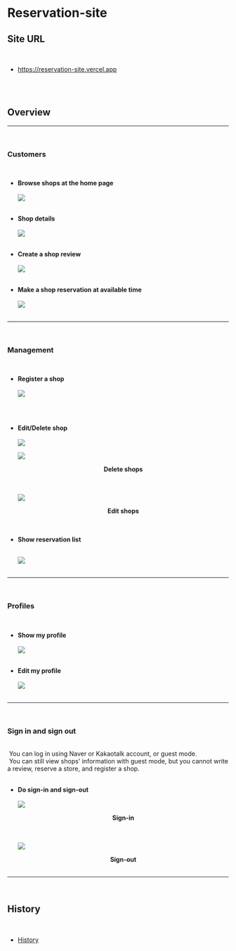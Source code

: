 # Reservation-site

## Site URL

<br>

- https://reservation-site.vercel.app

<br><br>

## Overview

---

<br>

### **Customers**

<br>

- <b>Browse shops at the home page</b>
  <br><br>
  ![](/public/1-browse-shops.PNG)
  <br><br>

- <b>Shop details</b>
  <br><br>
  ![](/public/2-shop-details.PNG)
  <br><br>

- <b>Create a shop review</b>
  <br><br>
  ![](/public/3-write-review.PNG)
  <br><br>

- <b>Make a shop reservation at available time</b>
  <br><br>
  ![](/public/4-reservate-shop.PNG)
  <br><br>

---

<br>

### **Management**

<br>

- <b>Register a shop</b>
  <br><br>
  ![](/public/5-register-shop.png)

  <br><br>

- <b>Edit/Delete shop</b>
  <br><br>
  ![](/public/6-shop-delete-edit.png)

  ![](/public/6-1-shop-delete.png)
  <div align="center"><b>Delete shops</b></div>
  <br><br>

  ![](/public/6-2-shop-edit.png)
  <div align="center"><b>Edit shops</b></div>
  <br><br>

- <b>Show reservation list</b>
  <br><br>

  ![](/public/7-reservation-list.png)
  <br><br>

---

<br>

### **Profiles**

<br>

- <b>Show my profile</b>
  <br><br>
  ![](/public/8-show-my-profile.png)
  <br><br>

- <b>Edit my profile</b>
  <br><br>
  ![](/public/9-edit-my-profile.png)
  <br><br>

---

<br>

### **Sign in and sign out**

<br>
&nbsp;You can log in using Naver or Kakaotalk account, or guest mode.
<br>&nbsp;You can still view shops' information with guest mode, but you cannot write a review, reserve a store, and register a shop.
<br><br>

- <b>Do sign-in and sign-out</b>
  <br><br>
  ![](/public/10-1-do-sign-in.png)
  <div align="center"><b>Sign-in</b></div>
  <br><br>

  ![](/public/10-2-do-sign-out.png)
  <div align="center"><b>Sign-out</b></div>
  <br>

---

<br>

## History

<br>

- [History](/history.md)
